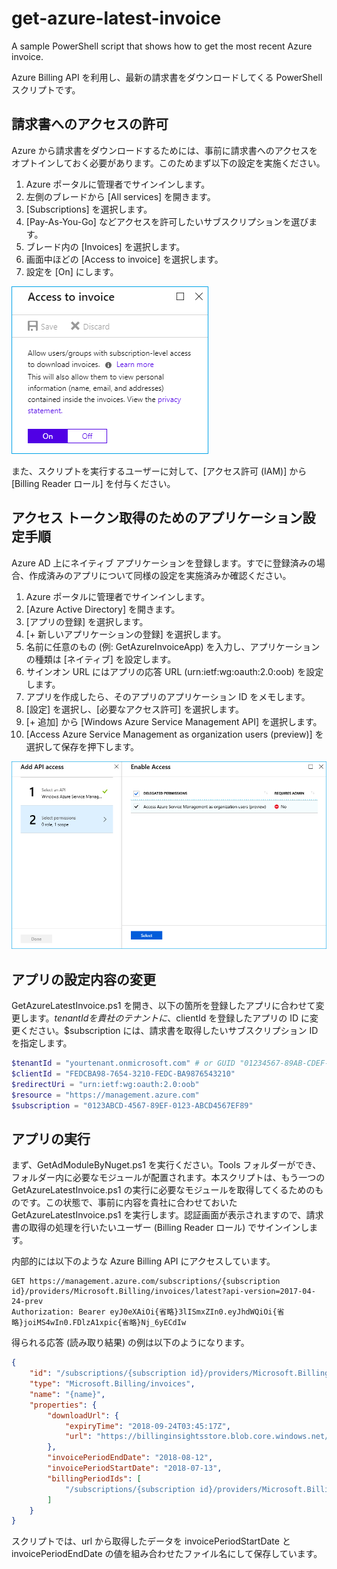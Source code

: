 # get-azure-latest-invoice

A sample PowerShell script that shows how to get the most recent Azure invoice.

Azure Billing API を利用し、最新の請求書をダウンロードしてくる PowerShell スクリプトです。

## 請求書へのアクセスの許可

Azure から請求書をダウンロードするためには、事前に請求書へのアクセスをオプトインしておく必要があります。このためまず以下の設定を実施ください。

1. Azure ポータルに管理者でサインインします。
2. 左側のブレードから [All services] を開きます。
3. [Subscriptions] を選択します。
4. [Pay-As-You-Go] などアクセスを許可したいサブスクリプションを選びます。
5. ブレード内の [Invoices] を選択します。
6. 画面中ほどの [Access to invoice] を選択します。
7. 設定を [On] にします。

![Access to invoice](img/acccesstoinvoice.png)

また、スクリプトを実行するユーザーに対して、[アクセス許可 (IAM)] から [Billing Reader ロール] を付与ください。

## アクセス トークン取得のためのアプリケーション設定手順

Azure AD 上にネイティブ アプリケーションを登録します。すでに登録済みの場合、作成済みのアプリについて同様の設定を実施済みか確認ください。

1. Azure ポータルに管理者でサインインします。
2. [Azure Active Directory] を開きます。
3. [アプリの登録] を選択します。
4. [+ 新しいアプリケーションの登録] を選択します。
5. 名前に任意のもの (例: GetAzureInvoiceApp) を入力し、アプリケーションの種類は [ネイティブ] を設定します。
6. サインオン URL にはアプリの応答 URL (urn:ietf:wg:oauth:2.0:oob) を設定します。
7. アプリを作成したら、そのアプリのアプリケーション ID をメモします。
8. [設定] を選択し、[必要なアクセス許可] を選択します。
9. [+ 追加] から [Windows Azure Service Management API] を選択します。
10. [Access Azure Service Management as organization users (preview)] を選択して保存を押下します。

![Access to invoice](img/requiredpermission.png)

## アプリの設定内容の変更

GetAzureLatestInvoice.ps1 を開き、以下の箇所を登録したアプリに合わせて変更します。$tenantId を貴社のテナントに、$clientId を登録したアプリの ID に変更ください。$subscription には、請求書を取得したいサブスクリプション ID を指定します。

```powershell
$tenantId = "yourtenant.onmicrosoft.com" # or GUID "01234567-89AB-CDEF-0123-456789ABCDEF"
$clientId = "FEDCBA98-7654-3210-FEDC-BA9876543210"
$redirectUri = "urn:ietf:wg:oauth:2.0:oob"
$resource = "https://management.azure.com"
$subscription = "0123ABCD-4567-89EF-0123-ABCD4567EF89"
```

## アプリの実行

まず、GetAdModuleByNuget.ps1 を実行ください。Tools フォルダーができ、フォルダー内に必要なモジュールが配置されます。本スクリプトは、もう一つの GetAzureLatestInvoice.ps1 の実行に必要なモジュールを取得してくるためのものです。この状態で、事前に内容を貴社に合わせておいた GetAzureLatestInvoice.ps1 を実行します。認証画面が表示されますので、請求書の取得の処理を行いたいユーザー (Billing Reader ロール) でサインインします。

内部的には以下のような Azure Billing API にアクセスしています。

```
GET https://management.azure.com/subscriptions/{subscription id}/providers/Microsoft.Billing/invoices/latest?api-version=2017-04-24-prev  
Authorization: Bearer eyJ0eXAiOi{省略}3lISmxZIn0.eyJhdWQiOi{省略}joiMS4wIn0.FDlzA1xpic{省略}Nj_6yECdIw
```

得られる応答 (読み取り結果) の例は以下のようになります。

```json
{
    "id": "/subscriptions/{subscription id}/providers/Microsoft.Billing/invoices/{name}",
    "type": "Microsoft.Billing/invoices",
    "name": "{name}",
    "properties": {
        "downloadUrl": {
            "expiryTime": "2018-09-24T03:45:17Z",
            "url": "https://billinginsightsstore.blob.core.windows.net/invoices/..."
        },
        "invoicePeriodEndDate": "2018-08-12",
        "invoicePeriodStartDate": "2018-07-13",
        "billingPeriodIds": [
            "/subscriptions/{subscription id}/providers/Microsoft.Billing/billingPeriods/{period id}"
        ]
    }
}
```

スクリプトでは、url から取得したデータを invoicePeriodStartDate と invoicePeriodEndDate の値を組み合わせたファイル名にして保存しています。